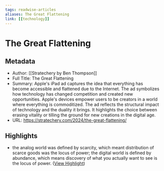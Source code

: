 ```yaml
---
tags: readwise-articles
aliases: The Great Flattening
link: [[technology]]
---
```

# The Great Flattening

## Metadata
- Author: [[Stratechery by Ben Thompson]]
- Full Title: The Great Flattening
- Summary: Apple's iPad ad captures the idea that everything has become accessible and flattened due to the Internet. The ad symbolizes how technology has changed competition and created new opportunities. Apple's devices empower users to be creators in a world where everything is commoditized. The ad reflects the structural impact of technology and the duality it brings. It highlights the choice between erasing vitality or tilling the ground for new creations in the digital age.
- URL: https://stratechery.com/2024/the-great-flattening/

## Highlights
- the analog world was defined by scarcity, which meant distribution of scarce goods was the locus of power; the digital world is defined by abundance, which means discovery of what you actually want to see is the locus of power. ([View Highlight](https://read.readwise.io/read/01j2sc789yjykg1xrsx4vk5fzt))

